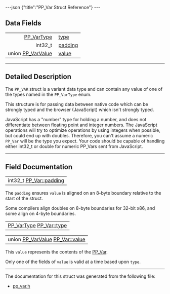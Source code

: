 ---json {"title":"PP\_Var Struct Reference"} ---

Data Fields
-----------

<table><tbody><tr class="odd"><td style="text-align: right;"><a href="/docs/native-client/pepper_stable/c/group___enums#ga9815041477d810724e44da862f9852ed" class="el">PP_VarType</a> </td><td><a href="/docs/native-client/pepper_stable/c/struct_p_p___var#a80a9be8f342e8d849d4911e5585a8123" class="el">type</a></td></tr><tr class="even"><td style="text-align: right;">int32_t </td><td><a href="/docs/native-client/pepper_stable/c/struct_p_p___var#aa0b507acd514bb2644341721b838b870" class="el">padding</a></td></tr><tr class="odd"><td style="text-align: right;">union <a href="/docs/native-client/pepper_stable/c/union_p_p___var_value/" class="el">PP_VarValue</a> </td><td><a href="/docs/native-client/pepper_stable/c/struct_p_p___var#ada122d12bf6da5cf78699a170d188542" class="el">value</a></td></tr></tbody></table>

------------------------------------------------------------------------

<span id="details" class="anchor" style="margin: 0;"></span>

Detailed Description
--------------------

The `PP_VAR` struct is a variant data type and can contain any value of one of the types named in the `PP_VarType` enum.

This structure is for passing data between native code which can be strongly typed and the browser (JavaScript) which isn't strongly typed.

JavaScript has a "number" type for holding a number, and does not differentiate between floating point and integer numbers. The JavaScript operations will try to optimize operations by using integers when possible, but could end up with doubles. Therefore, you can't assume a numeric `PP_Var` will be the type you expect. Your code should be capable of handling either int32\_t or double for numeric PP\_Vars sent from JavaScript.

------------------------------------------------------------------------

Field Documentation
-------------------

<span id="aa0b507acd514bb2644341721b838b870" class="anchor" style="margin: 0;"></span>

<table><tbody><tr class="odd"><td>int32_t <a href="/docs/native-client/pepper_stable/c/struct_p_p___var#aa0b507acd514bb2644341721b838b870" class="el">PP_Var::padding</a></td></tr></tbody></table>

The `padding` ensures `value` is aligned on an 8-byte boundary relative to the start of the struct.

Some compilers align doubles on 8-byte boundaries for 32-bit x86, and some align on 4-byte boundaries.

<span id="a80a9be8f342e8d849d4911e5585a8123" class="anchor" style="margin: 0;"></span>

<table><tbody><tr class="odd"><td><a href="/docs/native-client/pepper_stable/c/group___enums#ga9815041477d810724e44da862f9852ed" class="el">PP_VarType</a> <a href="/docs/native-client/pepper_stable/c/struct_p_p___var#a80a9be8f342e8d849d4911e5585a8123" class="el">PP_Var::type</a></td></tr></tbody></table>

<span id="ada122d12bf6da5cf78699a170d188542" class="anchor" style="margin: 0;"></span>

<table><tbody><tr class="odd"><td>union <a href="/docs/native-client/pepper_stable/c/union_p_p___var_value/" class="el">PP_VarValue</a> <a href="/docs/native-client/pepper_stable/c/struct_p_p___var#ada122d12bf6da5cf78699a170d188542" class="el">PP_Var::value</a></td></tr></tbody></table>

This `value` represents the contents of the <a href="/docs/native-client/pepper_stable/c/struct_p_p___var/" class="el" title="The PP_VAR struct is a variant data type and can contain any value of one of the types named in the P...">PP_Var</a>.

Only one of the fields of `value` is valid at a time based upon `type`.

------------------------------------------------------------------------

The documentation for this struct was generated from the following file:

-   <a href="/docs/native-client/pepper_stable/c/pp__var_8h/" class="el">pp_var.h</a>
